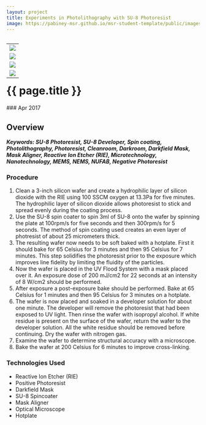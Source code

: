 ```yaml
---
layout: project
title: Experiments in Photolithography with SU-8 Photoresist
image: https://pabiney-msr.github.io/msr-student-template/public/images/Photolithography_squares.png
---
```

<table align="right">
	<tr>
		<td>
			<img class="project-image" src="https://pabiney-msr.github.io/msr-student-template/public/images/Photolithography_squares.png" />
		</td>
	</tr>
	<tr>
		<td>
			<img class="project-image" src="https://pabiney-msr.github.io/msr-student-template/public/images/photolithography_channels.png" />
		</td>
	</tr>
	<tr>
		<td>
			<img class="project-image" src="https://pabiney-msr.github.io/msr-student-template/public/images/photolithography_numbers.png" />
		</td>
	</tr>
	<tr>
		<td>
			<img class="project-image" src="https://pabiney-msr.github.io/msr-student-template/public/images/photolithography_reservoir.png" />
		</td>
	</tr>
</table>
<h1 id="project-title">{{ page.title }}</h1>
### Apr 2017

## Overview


<b><i>Keywords: SU-8 Photoresist, SU-8 Developer, Spin coating, Photolithography, Photoresist, Cleanroom, Darkroom, Darkfield Mask, Mask Aligner, Reactive Ion Etcher (RIE), Microtechnology, Nanotechnology, MEMS, NEMS, NUFAB, Negative Photoresist</i></b>
<br>

### Procedure
1. Clean a 3-inch silicon wafer and create a hydrophilic layer of silicon dioxide with the RIE using 100 SSCM oxygen at 13.3Pa for five minutes. The hydrophilic layer of silicon dioxide allows photoresist to stick and spread evenly during the coating process.
2. Use the SU-8 spin coater to spin 3ml of SU-8 onto the wafer by spinning the plate at 100rpm/s for five seconds and then 300rpm/s for 5 seconds. The method of spin coating used creates an even layer of photresist of about 25 micrometers thick.
3. The resulting wafer now needs to be soft baked with a hotplate. First it should bake for 65 Celsius for 3 minutes and then 95 Celsius for 7 minutes. This step solidifies the photoresist prior to the exposure which improves line fidelity by limiting the fluidity of the particles.
4. Now the wafer is placed in the UV Flood System with a mask placed over it. An exposure dose of 200 mJ/cm2 for 22 seconds at an intensity of 8 W/cm2 should be performed.
5. After exposure a post-exposure bake should be performed. Bake at 65 Celsius for 1 minutes and then 95 Celsius for 3 minutes on a hotplate.
6. The wafer is now placed and soaked in a developer solution for about one minute. The developer will remove the photoresist that had been exposed to UV light. Then rinse the wafer with isopropyl alcohol. If white residue is present on the surface of the wafer, return the wafer to the developer solution. All the white residue should be removed before continuing. Dry the wafer with nitrogen gas. 
7. Examine the wafer to determine structural accuracy with a microscope.
8. Bake the wafer at 200 Celsius for 6 minutes to improve cross-linking.

### Technologies Used
* Reactive Ion Etcher (RIE)
* Positive Photoresist
* Darkfield Mask
* SU-8 Spincoater
* Mask Aligner
* Optical Microscope
* Hotplate

